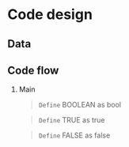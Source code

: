 
# Code design

## Data

## Code flow
1. Main
	> `Define` BOOLEAN as bool

	> `Define` TRUE as true

	> `Define` FALSE as false